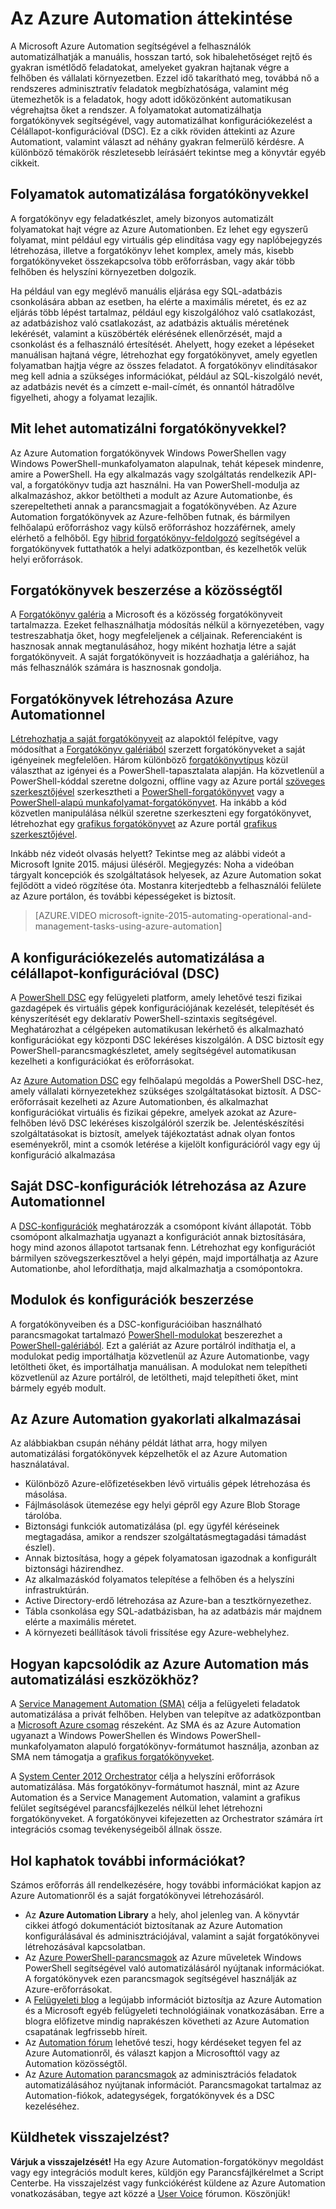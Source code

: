 <properties
    pageTitle="Az Azure Automation bemutatása | Microsoft Azure"
    description="Megtudhatja, mit kínál az Azure Automation, és választ kaphat gyakori kérdésekre, hogy nekiláthasson a forgatókönyvek Azure Automation DSC-ben való létrehozásának és használatának."
    services="automation"
    documentationCenter=""
    authors="mgoedtel"
    manager="jwhit"
    editor=""
    keywords="az Automation ismertetése, Azure Automation, Azure Automation példák"/>
<tags
    ms.service="automation"
    ms.workload="tbd"
    ms.tgt_pltfrm="na"
    ms.devlang="na"
    ms.topic="get-started-article" 
    ms.date="05/10/2016"
    ms.author="magoedte;bwren"/>


# Az Azure Automation áttekintése

A Microsoft Azure Automation segítségével a felhasználók automatizálhatják a manuális, hosszan tartó, sok hibalehetőséget rejtő és gyakran ismétlődő feladatokat, amelyeket gyakran hajtanak végre a felhőben és vállalati környezetben. Ezzel idő takarítható meg, továbbá nő a rendszeres adminisztratív feladatok megbízhatósága, valamint még ütemezhetők is a feladatok, hogy adott időközönként automatikusan végrehajtsa őket a rendszer. A folyamatokat automatizálhatja forgatókönyvek segítségével, vagy automatizálhat konfigurációkezelést a Célállapot-konfigurációval (DSC). Ez a cikk röviden áttekinti az Azure Automationt, valamint választ ad néhány gyakran felmerülő kérdésre. A különböző témakörök részletesebb leírásáért tekintse meg a könyvtár egyéb cikkeit.


## Folyamatok automatizálása forgatókönyvekkel

A forgatókönyv egy feladatkészlet, amely bizonyos automatizált folyamatokat hajt végre az Azure Automationben. Ez lehet egy egyszerű folyamat, mint például egy virtuális gép elindítása vagy egy naplóbejegyzés létrehozása, illetve a forgatókönyv lehet komplex, amely más, kisebb forgatókönyveket összekapcsolva több erőforrásban, vagy akár több felhőben és helyszíni környezetben dolgozik.  

Ha például van egy meglévő manuális eljárása egy SQL-adatbázis csonkolására abban az esetben, ha elérte a maximális méretet, és ez az eljárás több lépést tartalmaz, például egy kiszolgálóhoz való csatlakozást, az adatbázishoz való csatlakozást, az adatbázis aktuális méretének lekérését, valamint a küszöbérték elérésének ellenőrzését, majd a csonkolást és a felhasználó értesítését. Ahelyett, hogy ezeket a lépéseket manuálisan hajtaná végre, létrehozhat egy forgatókönyvet, amely egyetlen folyamatban hajtja végre az összes feladatot. A forgatókönyv elindításakor meg kell adnia a szükséges információkat, például az SQL-kiszolgáló nevét, az adatbázis nevét és a címzett e-mail-címét, és onnantól hátradőlve figyelheti, ahogy a folyamat lezajlik. 


## Mit lehet automatizálni forgatókönyvekkel?

Az Azure Automation forgatókönyvek Windows PowerShellen vagy Windows PowerShell-munkafolyamaton alapulnak, tehát képesek mindenre, amire a PowerShell. Ha egy alkalmazás vagy szolgáltatás rendelkezik API-val, a forgatókönyv tudja azt használni. Ha van PowerShell-modulja az alkalmazáshoz, akkor betöltheti a modult az Azure Automationbe, és szerepeltetheti annak a parancsmagjait a fogatókönyvében. Az Azure Automation forgatókönyvek az Azure-felhőben futnak, és bármilyen felhőalapú erőforráshoz vagy külső erőforráshoz hozzáférnek, amely elérhető a felhőből. Egy [hibrid forgatókönyv-feldolgozó](automation-hybrid-runbook-worker.md) segítségével a forgatókönyvek futtathatók a helyi adatközpontban, és kezelhetők velük helyi erőforrások. 


## Forgatókönyvek beszerzése a közösségtől

A [Forgatókönyv galéria](automation-runbook-gallery.md#runbooks-in-runbook-gallery) a Microsoft és a közösség forgatókönyveit tartalmazza. Ezeket felhasználhatja módosítás nélkül a környezetében, vagy testreszabhatja őket, hogy megfeleljenek a céljainak. Referenciaként is hasznosak annak megtanulásához, hogy miként hozhatja létre a saját forgatókönyveit. A saját forgatókönyveit is hozzáadhatja a galériához, ha más felhasználók számára is hasznosnak gondolja. 


## Forgatókönyvek létrehozása Azure Automationnel 

[Létrehozhatja a saját forgatókönyveit](automation-creating-importing-runbook.md) az alapoktól felépítve, vagy módosíthat a [Forgatókönyv galériából](http://msdn.microsoft.com/library/azure/dn781422.aspx) szerzett forgatókönyveket a saját igényeinek megfelelően. Három különböző [forgatókönyvtípus](automation-runbook-types.md) közül választhat az igényei és a PowerShell-tapasztalata alapján. Ha közvetlenül a PowerShell-kóddal szeretne dolgozni, offline vagy az Azure portál [szöveges szerkesztőjével](http://msdn.microsoft.com/library/azure/dn879137.aspx) szerkesztheti a [PowerShell-forgatókönyvet](automation-runbook-types.md#powershell-runbooks) vagy a [PowerShell-alapú munkafolyamat-forgatókönyvet](automation-runbook-types.md#powershell-workflow-runbooks). Ha inkább a kód közvetlen manipulálása nélkül szeretne szerkeszteni egy forgatókönyvet, létrehozhat egy [grafikus forgatókönyvet](automation-runbook-types.md#graphical-runbooks) az Azure portál [grafikus szerkesztőjével](automation-graphical-authoring-intro.md). 

Inkább néz videót olvasás helyett? Tekintse meg az alábbi videót a Microsoft Ignite 2015. májusi üléséről. Megjegyzés: Noha a videóban tárgyalt koncepciók és szolgáltatások helyesek, az Azure Automation sokat fejlődött a videó rögzítése óta. Mostanra kiterjedtebb a felhasználói felülete az Azure portálon, és további képességeket is biztosít.

> [AZURE.VIDEO microsoft-ignite-2015-automating-operational-and-management-tasks-using-azure-automation]


## A konfigurációkezelés automatizálása a célállapot-konfigurációval (DSC) 

A [PowerShell DSC](https://technet.microsoft.com/library/dn249912.aspx) egy felügyeleti platform, amely lehetővé teszi fizikai gazdagépek és virtuális gépek konfigurációjának kezelését, telepítését és kényszerítését egy deklaratív PowerShell-szintaxis segítségével. Meghatározhat a célgépeken automatikusan lekérhető és alkalmazható konfigurációkat egy központi DSC lekéréses kiszolgálón. A DSC biztosít egy PowerShell-parancsmagkészletet, amely segítségével automatikusan kezelheti a konfigurációkat és erőforrásokat.  

Az [Azure Automation DSC](automation-dsc-overview.md) egy felhőalapú megoldás a PowerShell DSC-hez, amely vállalati környezetekhez szükséges szolgáltatásokat biztosít.  A DSC-erőforrásait kezelheti az Azure Automationben, és alkalmazhat konfigurációkat virtuális és fizikai gépekre, amelyek azokat az Azure-felhőben lévő DSC lekéréses kiszolgálóról szerzik be.  Jelentéskészítési szolgáltatásokat is biztosít, amelyek tájékoztatást adnak olyan fontos eseményekről, mint a csomók letérése a kijelölt konfigurációról vagy egy új konfiguráció alkalmazása 


## Saját DSC-konfigurációk létrehozása az Azure Automationnel

A [DSC-konfigurációk](automation-dsc-overview.md#azure-automation-dsc-terms) meghatározzák a csomópont kívánt állapotát.  Több csomópont alkalmazhatja ugyanazt a konfigurációt annak biztosítására, hogy mind azonos állapotot tartsanak fenn.  Létrehozhat egy konfigurációt bármilyen szövegszerkesztővel a helyi gépén, majd importálhatja az Azure Automationbe, ahol lefordíthatja, majd alkalmazhatja a csomópontokra.


## Modulok és konfigurációk beszerzése 

A forgatókönyveiben és a DSC-konfigurációiban használható parancsmagokat tartalmazó [PowerShell-modulokat](automation-runbook-gallery.md#modules-in-powershell-gallery) beszerezhet a [PowerShell-galériából](http://www.powershellgallery.com/). Ezt a galériát az Azure portálról indíthatja el, a modulokat pedig importálhatja közvetlenül az Azure Automationbe, vagy letöltheti őket, és importálhatja manuálisan. A modulokat nem telepítheti közvetlenül az Azure portálról, de letöltheti, majd telepítheti őket, mint bármely egyéb modult. 


## Az Azure Automation gyakorlati alkalmazásai 

Az alábbiakban csupán néhány példát láthat arra, hogy milyen automatizálási forgatókönyvek képzelhetők el az Azure Automation használatával. 

* Különböző Azure-előfizetésekben lévő virtuális gépek létrehozása és másolása. 
* Fájlmásolások ütemezése egy helyi gépről egy Azure Blob Storage tárolóba. 
* Biztonsági funkciók automatizálása (pl. egy ügyfél kéréseinek megtagadása, amikor a rendszer szolgáltatásmegtagadási támadást észlel). 
* Annak biztosítása, hogy a gépek folyamatosan igazodnak a konfigurált biztonsági házirendhez.
* Az alkalmazáskód folyamatos telepítése a felhőben és a helyszíni infrastruktúrán. 
* Active Directory-erdő létrehozása az Azure-ban a tesztkörnyezethez. 
* Tábla csonkolása egy SQL-adatbázisban, ha az adatbázis már majdnem elérte a maximális méretet. 
* A környezeti beállítások távoli frissítése egy Azure-webhelyhez. 


## Hogyan kapcsolódik az Azure Automation más automatizálási eszközökhöz?

A [Service Management Automation (SMA)](http://technet.microsoft.com/library/dn469260.aspx) célja a felügyeleti feladatok automatizálása a privát felhőben. Helyben van telepítve az adatközpontban a [Microsoft Azure csomag](https://www.microsoft.com/en-us/server-cloud/) részeként. Az SMA és az Azure Automation ugyanazt a Windows PowerShellen és Windows PowerShell-munkafolyamaton alapuló forgatókönyv-formátumot használja, azonban az SMA nem támogatja a [grafikus forgatókönyveket](automation-graphical-authoring-intro.md).  

A [System Center 2012 Orchestrator](http://technet.microsoft.com/library/hh237242.aspx) célja a helyszíni erőforrások automatizálása. Más forgatókönyv-formátumot használ, mint az Azure Automation és a Service Management Automation, valamint a grafikus felület segítségével parancsfájlkezelés nélkül lehet létrehozni forgatókönyveket. A forgatókönyvei kifejezetten az Orchestrator számára írt integrációs csomag tevékenységeiből állnak össze. 


## Hol kaphatok további információkat? 

Számos erőforrás áll rendelkezésére, hogy további információkat kapjon az Azure Automationről és a saját forgatókönyvei létrehozásáról. 

* Az **Azure Automation Library** a hely, ahol jelenleg van. A könyvtár cikkei átfogó dokumentációt biztosítanak az Azure Automation konfigurálásával és adminisztrációjával, valamint a saját forgatókönyvei létrehozásával kapcsolatban. 
* Az [Azure PowerShell-parancsmagok](http://msdn.microsoft.com/library/jj156055.aspx) az Azure műveletek Windows PowerShell segítségével való automatizálásáról nyújtanak információkat. A forgatókönyvek ezen parancsmagok segítségével használják az Azure-erőforrásokat. 
* A [Felügyeleti blog](https://azure.microsoft.com/blog/tag/azure-automation/) a legújabb információt biztosítja az Azure Automation és a Microsoft egyéb felügyeleti technológiáinak vonatkozásában. Erre a blogra előfizetve mindig naprakészen követheti az Azure Automation csapatának legfrissebb híreit. 
* Az [Automation fórum](http://go.microsoft.com/fwlink/p/?LinkId=390561) lehetővé teszi, hogy kérdéseket tegyen fel az Azure Automationről, és választ kapjon a Microsofttól vagy az Automation közösségtől. 
* Az [Azure Automation parancsmagok](https://msdn.microsoft.com/library/mt244122.aspx) az adminisztrációs feladatok automatizálásához nyújtanak információt. Parancsmagokat tartalmaz az Automation-fiókok, adategységek, forgatókönyvek és a DSC kezeléséhez.


## Küldhetek visszajelzést? 

**Várjuk a visszajelzését!** Ha egy Azure Automation-forgatókönyv megoldást vagy egy integrációs modult keres, küldjön egy Parancsfájlkérelmet a Script Centerbe. Ha visszajelzést vagy funkciókérést küldene az Azure Automation vonatkozásában, tegye azt közzé a [User Voice](http://feedback.windowsazure.com/forums/34192--general-feedback) fórumon. Köszönjük! 





<!--HONumber=Sep16_HO4-->


